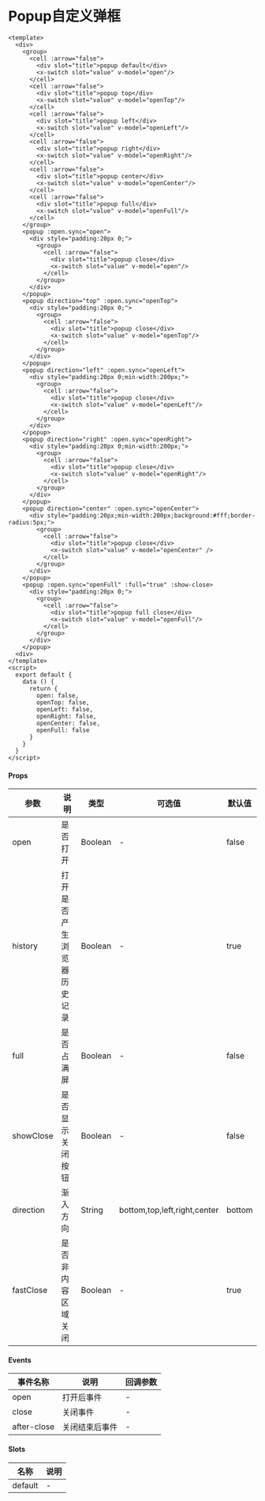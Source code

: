 # Popup自定义弹框

```
<template>
  <div>
    <group>
      <cell :arrow="false">
        <div slot="title">popup default</div>
        <x-switch slot="value" v-model="open"/>
      </cell>
      <cell :arrow="false">
        <div slot="title">popup top</div>
        <x-switch slot="value" v-model="openTop"/>
      </cell>
      <cell :arrow="false">
        <div slot="title">popup left</div>
        <x-switch slot="value" v-model="openLeft"/>
      </cell>
      <cell :arrow="false">
        <div slot="title">popup right</div>
        <x-switch slot="value" v-model="openRight"/>
      </cell>
      <cell :arrow="false">
        <div slot="title">popup center</div>
        <x-switch slot="value" v-model="openCenter"/>
      </cell>
      <cell :arrow="false">
        <div slot="title">popup full</div>
        <x-switch slot="value" v-model="openFull"/>
      </cell>
    </group>
    <popup :open.sync="open">
      <div style="padding:20px 0;">
        <group>
          <cell :arrow="false">
            <div slot="title">popup close</div>
            <x-switch slot="value" v-model="open"/>
          </cell>
        </group>
      </div>
    </popup>
    <popup direction="top" :open.sync="openTop">
      <div style="padding:20px 0;">
        <group>
          <cell :arrow="false">
            <div slot="title">popup close</div>
            <x-switch slot="value" v-model="openTop"/>
          </cell>
        </group>
      </div>
    </popup>
    <popup direction="left" :open.sync="openLeft">
      <div style="padding:20px 0;min-width:200px;">
        <group>
          <cell :arrow="false">
            <div slot="title">popup close</div>
            <x-switch slot="value" v-model="openLeft"/>
          </cell>
        </group>
      </div>
    </popup>
    <popup direction="right" :open.sync="openRight">
      <div style="padding:20px 0;min-width:200px;">
        <group>
          <cell :arrow="false">
            <div slot="title">popup close</div>
            <x-switch slot="value" v-model="openRight"/>
          </cell>
        </group>
      </div>
    </popup>
    <popup direction="center" :open.sync="openCenter">
      <div style="padding:20px;min-width:200px;background:#fff;border-radius:5px;">
        <group>
          <cell :arrow="false">
            <div slot="title">popup close</div>
            <x-switch slot="value" v-model="openCenter" />
          </cell>
        </group>
      </div>
    </popup>
    <popup :open.sync="openFull" :full="true" :show-close>
      <div style="padding:20px 0;">
        <group>
          <cell :arrow="false">
            <div slot="title">popup full close</div>
            <x-switch slot="value" v-model="openFull"/>
          </cell>
        </group>
      </div>
    </popup>
  <div>
</template>
<script>
  export default {
    data () {
      return {
        open: false,
        openTop: false,
        openLeft: false,
        openRight: false,
        openCenter: false,
        openFull: false
      }
    }
  }
</script>
```

#### Props
| 参数      | 说明    | 类型      | 可选值       | 默认值   |
|---------- |-------- |---------- |------------- |--------- |
| open     | 是否打开   | Boolean  |   -       |    false    |
| history     | 打开是否产生浏览器历史记录   | Boolean  |   -       |    true    |
| full     | 是否占满屏   | Boolean  |   -       |    false    |
| showClose     | 是否显示关闭按钮   | Boolean  |   -       |    false    |
| direction     | 渐入方向   | String  |   bottom,top,left,right,center       |    bottom    |
| fastClose     | 是否非内容区域关闭   | Boolean  |   -       |    true    |

#### Events
| 事件名称 | 说明 | 回调参数 |
|---------|--------|---------|
| open | 打开后事件 | - |
| close| 关闭事件 | - |
| after-close| 关闭结束后事件 | - |

#### Slots
| 名称 | 说明 | 
|---------|--------|
| default | - |